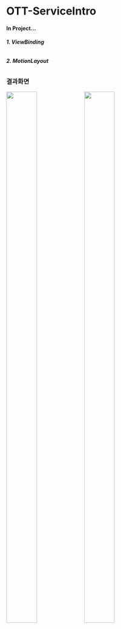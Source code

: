 # OTT-ServiceIntro

#### In Project...

###### ***1. ViewBinding***
###### ***2. MotionLayout***


### 결과화면
<img src = "https://user-images.githubusercontent.com/76944959/131815647-bbc30d21-2b78-4eb6-82c7-c36ea87e37ac.png" width="40%" height="60%">
<img src = "https://user-images.githubusercontent.com/76944959/131815657-e437d3a5-e029-42c1-8590-cf1ef3d2f8a9.png" width="40%" height="60%">

